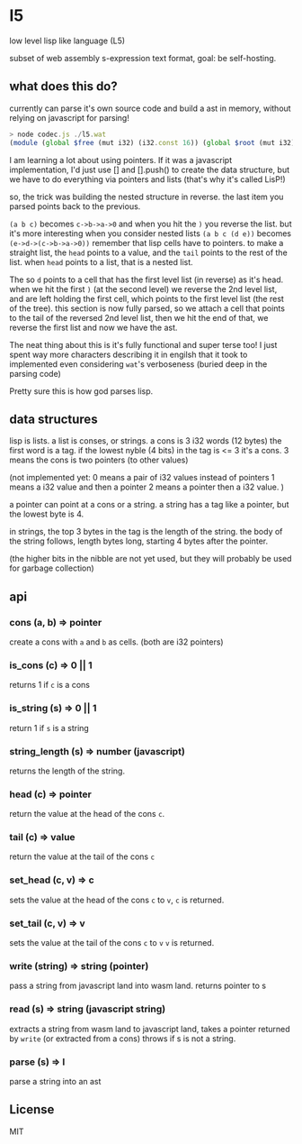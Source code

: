 # l5

low level lisp like language (L5)

subset of web assembly s-expression text format,
goal: be self-hosting.

## what does this do?

currently can parse it's own source code and build a ast
in memory, without relying on javascript for parsing!

``` js
> node codec.js ./l5.wat
(module (global $free (mut i32) (i32.const 16)) (global $root (mut i32) (i32.const 0)) (memory $memory 10) (func $claim (param $length i32) (result i32) (local $_free i32) (set_local $_free (get_global $free)) (set_global $free (i32.add (get_global $free) (get_local $length))) (get_local $_free)) (func $cons (export "cons") (param $head i32) (param $tail i32) (result i32) (i32.store (get_global $free) (i32.const 3)) (i32.store (i32.add (get_global $free) (i32.const 4)) (get_local $head)) (i32.store (i32.add (get_global $free) (i32.const 8)) (get_local $tail)) (call $claim (i32.const 12))) (func $is_string (export "is_string") (param $str i32) (result i32) (i32.eq (i32.and (i32.load (get_local $str)) (i32.const 7)) (i32.const 4))) (func $is_cons (export "is_cons") (param $cons i32) (result i32) (i32.lt_u (i32.and (i32.load (get_local $cons)) (i32.const 7)) (i32.const 4))) (func $head (export "head") (param $list i32) (result i32) (i32.load (i32.add (get_local $list) (i32.const 4)))) (func $tail (export "tail") (param $list i32) (result i32) (i32.load (i32.add (get_local $list) (i32.const 8)))) (func $set_head (export "set_head") (param $list i32) (param $value i32) (result i32) (i32.store (i32.add (get_local $list) (i32.const 4)) (get_local $value)) (get_local $list)) (func $set_tail (export "set_tail") (param $list i32) (param $value i32) (result i32) (i32.store (i32.add (get_local $list) (i32.const 8)) (get_local $value)) (get_local $value)) (func $string (export "string") (param $length i32) (result i32) (i32.store (get_global $free) (i32.or (i32.const 4) (i32.shl (get_local $length) (i32.const 8)))) (call $claim (i32.add (get_local $length) (i32.const 4)))) (func $string_length (export "string_length") (param $str i32) (result i32) (i32.shr_u (i32.load (get_local $str)) (i32.const 8))) (func $last (export "last") (param $list i32) (result i32) (if (call $tail (get_local $list)) (return (call $last (call $tail (get_local $list))))) (return (get_local $list))) (func $append (export "append") (param $list i32) (param $value i32) (result i32) (call $set_tail (call $last (get_local $list)) (call $cons (get_local $value) (i32.const 0)))) (export "memory" (memory $memory)))
```

I am learning a lot about using pointers.
If it was a javascript implementation, I'd just use [] and
[].push() to create the data structure,
but we have to do everything via pointers and lists
(that's why it's called LisP!)

so, the trick was building the nested structure in reverse.
the last item you parsed points back to the previous.

`(a b c)` becomes `c->b->a->0`
and when you hit the `)` you reverse the list.
but it's more interesting when you consider nested lists
`(a b c (d e))` becomes `(e->d->(c->b->a->0))`
remember that lisp cells have to pointers. to make a straight
list, the `head` points to a value, and the `tail` points to the rest
of the list. when `head` points to a list, that is a nested list.

The so `d` points to a cell that has the first level list (in reverse)
as it's head. when we hit the first `)` (at the second level)
we reverse the 2nd level list, and are left holding the first cell,
which points to the first level list (the rest of the tree).
this section is now fully parsed, so we attach a cell that points
to the tail of the reversed 2nd level list, then we hit the end
of that, we reverse the first list and now we have the ast.

The neat thing about this is it's fully functional and super terse
too! I just spent way more characters describing it in engilsh
that it took to implemented even considering `wat`'s verboseness
(buried deep in the parsing code)

Pretty sure this is how god parses lisp.

## data structures

lisp is lists. a list is conses, or strings.
a cons is 3 i32 words (12 bytes)
the first word is a tag.
if the lowest nyble (4 bits) in the tag is <= 3 it's a cons.
3 means the cons is two pointers (to other values)

(not implemented yet:
  0 means a pair of i32 values instead of pointers
  1 means a i32 value and then a pointer
  2 means a pointer then a i32 value.
)

a pointer can point at a cons or a string.
a string has a tag like a pointer, but the lowest byte is 4.

in strings, the top 3 bytes in the tag is the length of the string.
the body of the string follows, length bytes long, starting
4 bytes after the pointer.

(the higher bits in the nibble are not yet used, but they
will probably be used for garbage collection)

## api

### cons (a, b) => pointer

create a cons with `a` and `b` as cells. (both are i32 pointers)

### is_cons (c) => 0 || 1

returns 1 if `c` is a cons

### is_string (s) => 0 || 1

return 1 if `s` is a string

### string_length (s) => number (javascript)

returns the length of the string.

### head (c) => pointer

return the value at the head of the cons `c`.

### tail (c) => value

return the value at the tail of the cons `c`

### set_head (c, v) => c

sets the value at the head of the cons `c` to `v`,
`c` is returned.

### set_tail (c, v) => v

sets the value at the tail of the cons `c` to `v`
`v` is returned.

### write (string) => string (pointer)

pass a string from javascript land into wasm land. returns pointer
to s

### read (s) => string (javascript string)

extracts a string from wasm land to javascript land, takes a pointer
returned by `write` (or extracted from a cons)
throws if s is not a string.

### parse (s) => l

parse a string into an ast


## License

MIT




